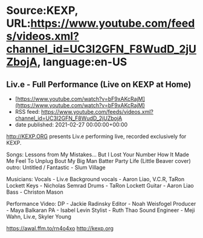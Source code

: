 # Source:KEXP, URL:https://www.youtube.com/feeds/videos.xml?channel_id=UC3I2GFN_F8WudD_2jUZbojA, language:en-US

## Liv.e - Full Performance (Live on KEXP at Home)
 - [https://www.youtube.com/watch?v=bF9xAKcRajM](https://www.youtube.com/watch?v=bF9xAKcRajM)
 - RSS feed: https://www.youtube.com/feeds/videos.xml?channel_id=UC3I2GFN_F8WudD_2jUZbojA
 - date published: 2021-02-27 00:00:00+00:00

http://KEXP.ORG​ presents Liv.e performing live, recorded exclusively for KEXP.

Songs:
Lessons from My Mistakes… But I Lost Your Number
How It Made Me Feel
To Unplug
Bout My Big Man Batter
Party Life (Little Beaver cover)
outro: Untitled / Fantastic - Slum Village 

Musicians: 
Vocals - Liv.e 
Background vocals - Aaron Liao, V.C.R, TaRon Lockett 
Keys - Nicholas Semrad 
Drums - TaRon Lockett 
Guitar - Aaron Liao 
Bass - Christon Mason 

Performance Video:
DP - Jackie Radinsky
Editor - Noah Weisfogel
Producer - Maya Balkaran
PA - Isabel Levin
Stylist - Ruth Thao
Sound Engineer - Meji Wahn, Liv.e, Skyler Young

https://awal.ffm.to/rn4o4xo
http://kexp.org

